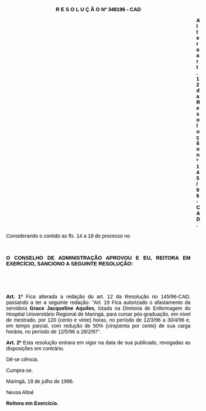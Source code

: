 <BODY TEXT="#000000">

<B><FONT FACE="Arial"><P ALIGN="CENTER">R E S O L U &Ccedil; &Atilde; O Nº 348196 - CAD</P>
</B><P ALIGN="JUSTIFY"></P><DIR>
<DIR>
<DIR>
<DIR>
<DIR>
<DIR>
<DIR>
<DIR>
<DIR>
<DIR>
<DIR>
<DIR>
<DIR>

<B><P ALIGN="JUSTIFY">Altera art. 12 da Resolu&ccedil;&atilde;o nº 145/96-CAD.</P>
</B><P ALIGN="JUSTIFY"></P></DIR>
</DIR>
</DIR>
</DIR>
</DIR>
</DIR>
</DIR>
</DIR>
</DIR>
</DIR>
</DIR>
</DIR>
</DIR>

<P ALIGN="JUSTIFY">Considerando o contido as fls. 14 a 18 do processo no</P>
<P ALIGN="JUSTIFY"></P>
<P ALIGN="JUSTIFY">&nbsp;</P>
<B><P ALIGN="JUSTIFY">O CONSELHO DE ADMINISTRA&Ccedil;&Atilde;O APROVOU E EU, REITORA EM EXERC&Iacute;CIO, SANCIONO A SEGUINTE RESOLU&Ccedil;&Atilde;O:</P>
</B><P ALIGN="JUSTIFY"></P>
<P ALIGN="JUSTIFY">&nbsp;</P>
<P ALIGN="JUSTIFY">&nbsp;</P>
<B><P ALIGN="JUSTIFY">Art. 1º</B> Fica alterada a reda&ccedil;&atilde;o do art. 12 da Resolu&ccedil;&atilde;o no 145/96-CAD, passando a ter a seguinte reda&ccedil;&atilde;o: "Art. 19 Fica autorizado o afastamento da servidora <B>Grace Jacqueline Aquiles</B>, lotada na Diretoria de Enfermagem do Hospital Universit&aacute;rio Regional de Maring&aacute;, para cursar p&oacute;s-gradua&ccedil;&atilde;o, em n&iacute;vel de mestrado, por 120 (cento e vinte) horas, no per&iacute;odo de 12/3/96 a 30/4/96 e, em tempo parcial, com redu&ccedil;&atilde;o de 50% (cinq&uuml;enta por cento) de sua carga hor&aacute;ria, no per&iacute;odo de 12/5/96 a 28/2/97".</P>
<B><P ALIGN="JUSTIFY">Art. 2º</B> Esta resolu&ccedil;&atilde;o entrara em vigor na data de sua publicado, revogadas as disposi&ccedil;&otilde;es em contr&aacute;rio. </P>
<P ALIGN="JUSTIFY">D&ecirc;-se ci&ecirc;ncia.</P>
<P ALIGN="JUSTIFY">Cumpra-se.</P>
<P ALIGN="JUSTIFY">Maring&aacute;, 18 de julho de 1996.</P>
<P ALIGN="JUSTIFY"></P>
<P ALIGN="JUSTIFY">Neusa Alto&eacute;</P>
<B><P ALIGN="JUSTIFY">Reitora em Exerc&iacute;cio.</P>
</B><P ALIGN="JUSTIFY"></P></FONT></BODY>
